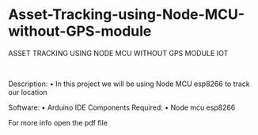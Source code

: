 # Asset-Tracking-using-Node-MCU-without-GPS-module
 
ASSET TRACKING USING NODE MCU WITHOUT GPS MODULE
IOT 
 
 

Description: 
•	In this project we will be using Node MCU esp8266 to track our location

Software:
•	Arduino IDE
Components Required:
•	Node mcu esp8266

For more info open the pdf file

